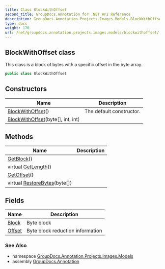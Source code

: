 ```yaml
---
title: Class BlockWithOffset
second_title: GroupDocs.Annotation for .NET API Reference
description: GroupDocs.Annotation.Projects.Images.Models.BlockWithOffset class. This class is a block of bytes with a specific offset in the byte array
type: docs
weight: 170
url: /net/groupdocs.annotation.projects.images.models/blockwithoffset/
---
```

## BlockWithOffset class

This class is a block of bytes with a specific offset in the byte array.

```csharp
public class BlockWithOffset
```

## Constructors

| Name | Description |
| --- | --- |
| [BlockWithOffset](blockwithoffset/#constructor)() | The default constructor. |
| [BlockWithOffset](blockwithoffset/#constructor_1)(byte[], int, int) |  |

## Methods

| Name | Description |
| --- | --- |
| [GetBlock](../../groupdocs.annotation.projects.images.models/blockwithoffset/getblock/)() |  |
| virtual [GetLength](../../groupdocs.annotation.projects.images.models/blockwithoffset/getlength/)() |  |
| [GetOffset](../../groupdocs.annotation.projects.images.models/blockwithoffset/getoffset/)() |  |
| virtual [RestoreBytes](../../groupdocs.annotation.projects.images.models/blockwithoffset/restorebytes/)(byte[]) |  |

## Fields

| Name | Description |
| --- | --- |
| [Block](../../groupdocs.annotation.projects.images.models/blockwithoffset/block/) | Byte block |
| [Offset](../../groupdocs.annotation.projects.images.models/blockwithoffset/offset/) | Byte block reduction information |

### See Also

* namespace [GroupDocs.Annotation.Projects.Images.Models](../../groupdocs.annotation.projects.images.models/)
* assembly [GroupDocs.Annotation](../../)


